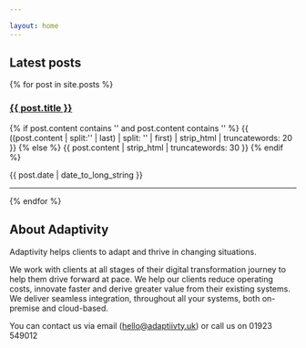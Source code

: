 ```yaml
--- 

layout: home
---
```

<h2>Latest posts </h2>
{% for post in site.posts %}
  <article>
    <h3>
      <a href="{{ post.url }}">
        {{ post.title }}
      </a>
    </h3>
    <p class="post-excerpt">
    {% if post.content contains '<!--excerpt.start-->' and post.content contains '<!--excerpt.end-->' %}
    	{{ ((post.content | split:'<!--excerpt.start-->' | last) | split: '<!--excerpt.end-->' | first) | strip_html | truncatewords: 20 }}
    {% else %}
    	{{ post.content | strip_html | truncatewords: 30 }}
        {% endif %}
        </p>
        <time datetime="{{ post.date | date: "%Y-%m-%d" }}">{{ post.date | date_to_long_string }}</time> 
  </article>
  <hr>
{% endfor %}

<h2>About Adaptivity </h2>
Adaptivity helps clients to adapt and thrive in changing situations.

We work with clients at all stages of their digital transformation journey to help them drive forward at pace. We help our clients reduce operating costs, innovate faster and derive greater value from their existing systems.
We deliver seamless integration, throughout all your systems, both on-premise and cloud-based.

You can contact us via email (hello@adaptiivty.uk) or call us on 01923 549012 

<div data-iframe-width="150" data-iframe-height="270" data-share-badge-id="220078a9-703c-4645-a83a-1c3968886f89" data-share-badge-host="https://www.youracclaim.com"></div><script type="text/javascript" async src="//cdn.youracclaim.com/assets/utilities/embed.js"></script>
